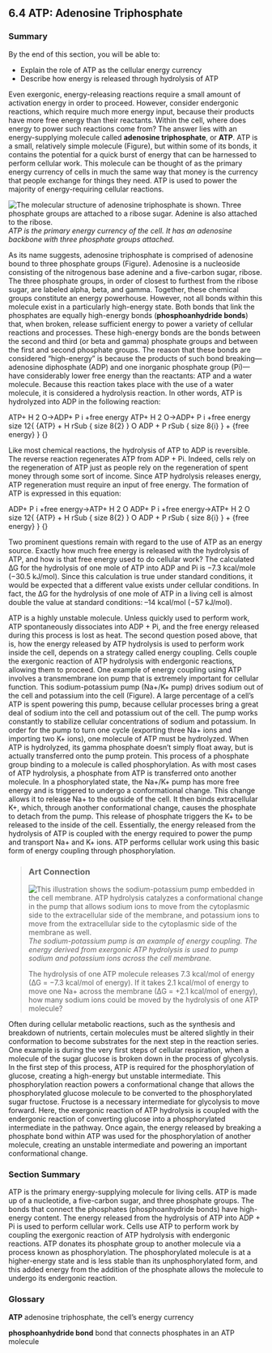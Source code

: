 ##  6.4 ATP: Adenosine Triphosphate

### Summary

By the end of this section, you will be able to:

  - Explain the role of ATP as the cellular energy currency
  - Describe how energy is released through hydrolysis of ATP

Even exergonic, energy-releasing reactions require a small amount of activation energy in order to proceed. However, consider endergonic reactions, which require much more energy input, because their products have more free energy than their reactants. Within the cell, where does energy to power such reactions come from? The answer lies with an energy-supplying molecule called **adenosine triphosphate**, or **ATP**. ATP is a small, relatively simple molecule (Figure), but within some of its bonds, it contains the potential for a quick burst of energy that can be harnessed to perform cellular work. This molecule can be thought of as the primary energy currency of cells in much the same way that money is the currency that people exchange for things they need. ATP is used to power the majority of energy-requiring cellular reactions.

![The molecular structure of adenosine triphosphate is shown. Three phosphate groups are attached to a ribose sugar. Adenine is also attached to the ribose.][1] _ATP is the primary energy currency of the cell. It has an adenosine backbone with three phosphate groups attached._

As its name suggests, adenosine triphosphate is comprised of adenosine bound to three phosphate groups (Figure). Adenosine is a nucleoside consisting of the nitrogenous base adenine and a five-carbon sugar, ribose. The three phosphate groups, in order of closest to furthest from the ribose sugar, are labeled alpha, beta, and gamma. Together, these chemical groups constitute an energy powerhouse. However, not all bonds within this molecule exist in a particularly high-energy state. Both bonds that link the phosphates are equally high-energy bonds (**phosphoanhydride bonds**) that, when broken, release sufficient energy to power a variety of cellular reactions and processes. These high-energy bonds are the bonds between the second and third (or beta and gamma) phosphate groups and between the first and second phosphate groups. The reason that these bonds are considered “high-energy” is because the products of such bond breaking—adenosine diphosphate (ADP) and one inorganic phosphate group (Pi)—have considerably lower free energy than the reactants: ATP and a water molecule. Because this reaction takes place with the use of a water molecule, it is considered a hydrolysis reaction. In other words, ATP is hydrolyzed into ADP in the following reaction:

ATP+ H 2 O→ADP+ P i +free energy ATP+ H 2 O→ADP+ P i +free energy size 12{ {ATP} + H rSub { size 8{2} } O ADP + P rSub { size 8{i} } + {free energy} } {}

Like most chemical reactions, the hydrolysis of ATP to ADP is reversible. The reverse reaction regenerates ATP from ADP + Pi. Indeed, cells rely on the regeneration of ATP just as people rely on the regeneration of spent money through some sort of income. Since ATP hydrolysis releases energy, ATP regeneration must require an input of free energy. The formation of ATP is expressed in this equation:

ADP+ P i +free energy→ATP+ H 2 O ADP+ P i +free energy→ATP+ H 2 O size 12{ {ATP} + H rSub { size 8{2} } O ADP + P rSub { size 8{i} } + {free energy} } {}

Two prominent questions remain with regard to the use of ATP as an energy source. Exactly how much free energy is released with the hydrolysis of ATP, and how is that free energy used to do cellular work? The calculated ∆G for the hydrolysis of one mole of ATP into ADP and Pi is −7.3 kcal/mole (−30.5 kJ/mol). Since this calculation is true under standard conditions, it would be expected that a different value exists under cellular conditions. In fact, the ∆G for the hydrolysis of one mole of ATP in a living cell is almost double the value at standard conditions: –14 kcal/mol (−57 kJ/mol).

ATP is a highly unstable molecule. Unless quickly used to perform work, ATP spontaneously dissociates into ADP + Pi, and the free energy released during this process is lost as heat. The second question posed above, that is, how the energy released by ATP hydrolysis is used to perform work inside the cell, depends on a strategy called energy coupling. Cells couple the exergonic reaction of ATP hydrolysis with endergonic reactions, allowing them to proceed. One example of energy coupling using ATP involves a transmembrane ion pump that is extremely important for cellular function. This sodium-potassium pump (Na+/K+ pump) drives sodium out of the cell and potassium into the cell (Figure). A large percentage of a cell’s ATP is spent powering this pump, because cellular processes bring a great deal of sodium into the cell and potassium out of the cell. The pump works constantly to stabilize cellular concentrations of sodium and potassium. In order for the pump to turn one cycle (exporting three Na+ ions and importing two K+ ions), one molecule of ATP must be hydrolyzed. When ATP is hydrolyzed, its gamma phosphate doesn’t simply float away, but is actually transferred onto the pump protein. This process of a phosphate group binding to a molecule is called phosphorylation. As with most cases of ATP hydrolysis, a phosphate from ATP is transferred onto another molecule. In a phosphorylated state, the Na+/K+ pump has more free energy and is triggered to undergo a conformational change. This change allows it to release Na+ to the outside of the cell. It then binds extracellular K+, which, through another conformational change, causes the phosphate to detach from the pump. This release of phosphate triggers the K+ to be released to the inside of the cell. Essentially, the energy released from the hydrolysis of ATP is coupled with the energy required to power the pump and transport Na+ and K+ ions. ATP performs cellular work using this basic form of energy coupling through phosphorylation.

> ### Art Connection
>
> ![This illustration shows the sodium-potassium pump embedded in the cell membrane. ATP hydrolysis catalyzes a conformational change in the pump that allows sodium ions to move from the cytoplasmic side to the extracellular side of the membrane, and potassium ions to move from the extracellular side to the cytoplasmic side of the membrane as well.][2] _The sodium-potassium pump is an example of energy coupling. The energy derived from exergonic ATP hydrolysis is used to pump sodium and potassium ions across the cell membrane._
>
> The hydrolysis of one ATP molecule releases 7.3 kcal/mol of energy (∆G = −7.3 kcal/mol of energy). If it takes 2.1 kcal/mol of energy to move one Na+ across the membrane (∆G = +2.1 kcal/mol of energy), how many sodium ions could be moved by the hydrolysis of one ATP molecule?

Often during cellular metabolic reactions, such as the synthesis and breakdown of nutrients, certain molecules must be altered slightly in their conformation to become substrates for the next step in the reaction series. One example is during the very first steps of cellular respiration, when a molecule of the sugar glucose is broken down in the process of glycolysis. In the first step of this process, ATP is required for the phosphorylation of glucose, creating a high-energy but unstable intermediate. This phosphorylation reaction powers a conformational change that allows the phosphorylated glucose molecule to be converted to the phosphorylated sugar fructose. Fructose is a necessary intermediate for glycolysis to move forward. Here, the exergonic reaction of ATP hydrolysis is coupled with the endergonic reaction of converting glucose into a phosphorylated intermediate in the pathway. Once again, the energy released by breaking a phosphate bond within ATP was used for the phosphorylation of another molecule, creating an unstable intermediate and powering an important conformational change.

### Section Summary

ATP is the primary energy-supplying molecule for living cells. ATP is made up of a nucleotide, a five-carbon sugar, and three phosphate groups. The bonds that connect the phosphates (phosphoanhydride bonds) have high-energy content. The energy released from the hydrolysis of ATP into ADP + Pi is used to perform cellular work. Cells use ATP to perform work by coupling the exergonic reaction of ATP hydrolysis with endergonic reactions. ATP donates its phosphate group to another molecule via a process known as phosphorylation. The phosphorylated molecule is at a higher-energy state and is less stable than its unphosphorylated form, and this added energy from the addition of the phosphate allows the molecule to undergo its endergonic reaction.

### Glossary

**ATP** adenosine triphosphate, the cell’s energy currency

**phosphoanhydride bond** bond that connects phosphates in an ATP molecule

   [1]: https://cnx.org/resources/aa87a8b51a1ad240a078f55cb1038b18a560aabd/Figure_06_04_01.jpg
   [2]: https://cnx.org/resources/89aa5eceb38327d6974cbbdb3144afda74343136/Figure_06_04_02.png
